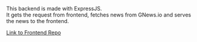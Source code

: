This backend is made with ExpressJS.  
It gets the request from frontend, fetches news from GNews.io and serves the news to the frontend.

[Link to Frontend Repo](https://github.com/PRATAP-KUMAR/news-app-front-end)
